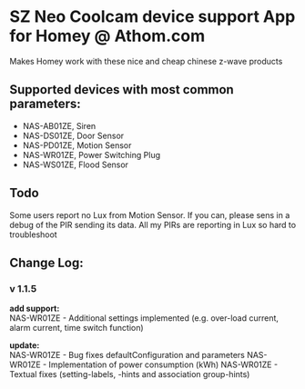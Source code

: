 # SZ Neo Coolcam device support App for Homey @ Athom.com
Makes Homey work with these nice and cheap chinese z-wave products

## Supported devices with most common parameters:
* NAS-AB01ZE, Siren
* NAS-DS01ZE, Door Sensor
* NAS-PD01ZE, Motion Sensor
* NAS-WR01ZE, Power Switching Plug
* NAS-WS01ZE, Flood Sensor

## Todo
Some users report no Lux from Motion Sensor. 
If you can, please sens in a debug of the PIR sending its data.
All my PIRs are reporting in Lux so hard to troubleshoot

## Change Log:
### v 1.1.5
**add support:**  
NAS-WR01ZE - Additional settings implemented (e.g. over-load current, alarm current, time switch function)

**update:**  
NAS-WR01ZE - Bug fixes defaultConfiguration and parameters
NAS-WR01ZE - Implementation of power consumption (kWh)
NAS-WR01ZE - Textual fixes (setting-labels, -hints and association group-hints)
